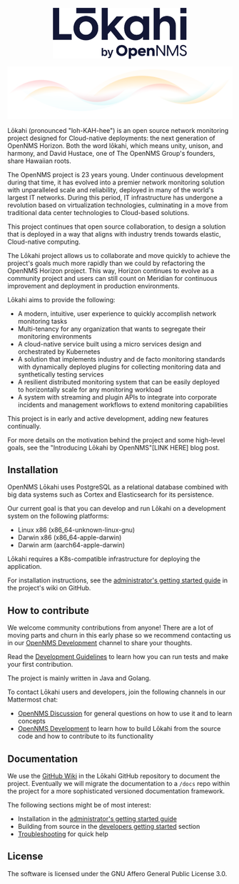 <p align="center"><img src="images/Lokahi_small-scale.png" alt="Lokahi by OpenNMS brandmark" width="300" /></a></p>

<img src="images/LokahiExploration.png" alt="colorful swirl"/>

Lōkahi (pronounced "loh-KAH-hee") is an open source network monitoring project designed for Cloud-native deployments: the next generation of OpenNMS Horizon.
Both the word lōkahi, which means unity, unison, and harmony, and David Hustace, one of The OpenNMS Group's founders, share Hawaiian roots.

The OpenNMS project is 23 years young.
Under continuous development during that time, it has evolved into a premier network monitoring solution with unparalleled scale and reliability, deployed in many of the world's largest IT networks.
During this period, IT infrastructure has undergone a revolution based on virtualization technologies, culminating in a move from traditional data center technologies to Cloud-based solutions.

This project continues that open source collaboration, to design a solution that is deployed in a way that aligns with industry trends towards elastic, Cloud-native computing.

The Lōkahi project allows us to collaborate and move quickly to achieve the project's goals much more rapidly than we could by refactoring the OpenNMS Horizon project.
This way, Horizon continues to evolve as a community project and users can still count on Meridian for continuous improvement and deployment in production environments.

Lōkahi aims to provide the following:

* A modern, intuitive, user experience to quickly accomplish network monitoring tasks
* Multi-tenancy for any organization that wants to segregate their monitoring environments 
* A cloud-native service built using a micro services design and orchestrated by Kubernetes
* A solution that implements industry and de facto monitoring standards with dynamically deployed plugins for collecting monitoring data and synthetically testing services
* A resilient distributed monitoring system that can be easily deployed to horizontally scale for any monitoring workload
* A system with streaming and plugin APIs to integrate into corporate incidents and management workflows to extend monitoring capabilities

This project is in early and active development, adding new features continually.

For more details on the motivation behind the project and some high-level goals, see the "Introducing Lōkahi by OpenNMS"[LINK HERE] blog post.

## Installation

OpenNMS Lōkahi uses PostgreSQL as a relational database combined with big data systems such as Cortex and Elasticsearch for its persistence.

Our current goal is that you can develop and run Lōkahi on a development system on the following platforms:

* Linux x86 (x86_64-unknown-linux-gnu)
* Darwin x86 (x86_64-apple-darwin)
* Darwin arm (aarch64-apple-darwin)

Lōkahi requires a K8s-compatible infrastructure for deploying the application.

For installation instructions, see the [administrator's getting started guide](https://github.com/OpenNMS-Cloud/lokahi/wiki/Getting-Started---Admin) in the project's wiki on GitHub.

## How to contribute

We welcome community contributions from anyone!
There are a lot of moving parts and churn in this early phase so we recommend contacting us in our [OpenNMS Development](https://chat.opennms.com/opennms/channels/opennms-development) channel to share your thoughts.

Read the [Development Guidelines](https://github.com/OpenNMS-Cloud/lokahi/wiki/Development-Guidelines) to learn how you can run tests and make your first contribution.

The project is mainly written in Java and Golang.

To contact Lōkahi users and developers, join the following channels in our Mattermost chat:

* [OpenNMS Discussion](https://chat.opennms.com/opennms/channels/opennms-discussion) for general questions on how to use it and to learn concepts
* [OpenNMS Development](https://chat.opennms.com/opennms/channels/opennms-development) to learn how to build Lōkahi from the source code and how to contribute to its functionality

## Documentation

We use the [GitHub Wiki](https://github.com/OpenNMS-Cloud/lokahi/wiki) in the Lōkahi GitHub repository to document the project.
Eventually we will migrate the documentation to a `/docs` repo within the project for a more sophisticated versioned documentation framework.

The following sections might be of most interest:

* Installation in the [administrator's getting started guide](https://github.com/OpenNMS-Cloud/lokahi/wiki/Getting-Started---Admin)
* Building from source in the [developers getting started](https://github.com/OpenNMS-Cloud/lokahi/wiki/Getting-Started) section
* [Troubleshooting](https://github.com/OpenNMS-Cloud/lokahi/wiki/Troubleshooting) for quick help

## License

The software is licensed under the GNU Affero General Public License 3.0.
